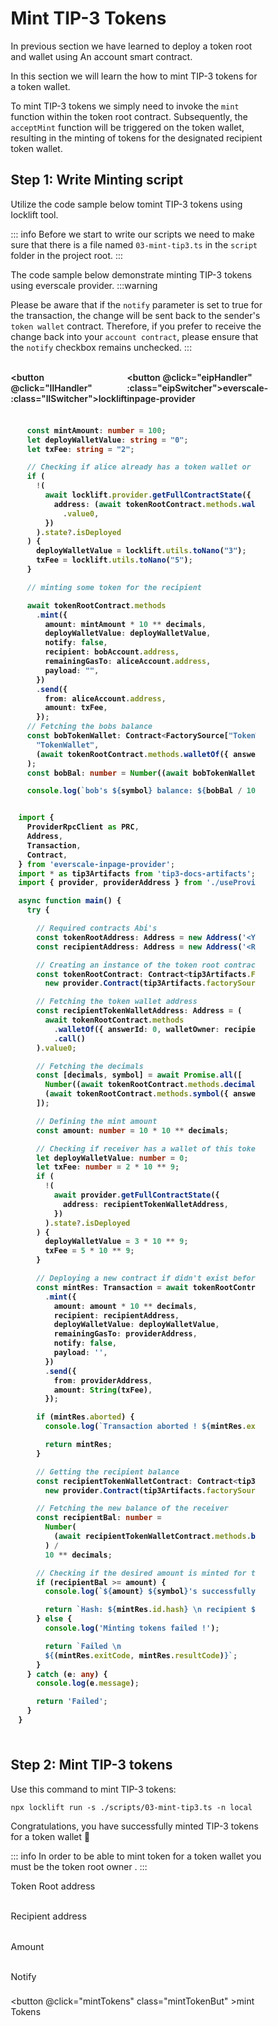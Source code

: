 # Mint TIP-3 Tokens

<div class="mintToken">

In previous section we have learned to deploy a token root and wallet using An account smart contract.&#x20;

In this section we will learn the how to mint TIP-3 tokens for a token wallet.

To mint TIP-3 tokens we simply need to invoke the  `mint`  function within the token root contract. Subsequently, the  `acceptMint`  function will be triggered on the token wallet, resulting in the minting of tokens for the designated recipient token wallet.

## Step 1: Write Minting script
<span  :class="LLdis"  >

Utilize the code sample below tomint TIP-3 tokens using locklift tool.

::: info
Before we start to write our scripts we need to make sure that there is a file named `03-mint-tip3.ts` in the `script` folder in the project root.
:::

</span>

<span :class="EIPdis"  >

The code sample below demonstrate minting TIP-3 tokens using everscale provider.
:::warning

Please be aware that if the `notify` parameter is set to true for the transaction, the change will be sent back to the sender's `token wallet` contract. Therefore, if you prefer to receive the change back into your `account contract`, please ensure that the `notify` checkbox remains unchecked.
:::


</span>
<br/>

<div class="switcherContainer">

<button @click="llHandler" :class="llSwitcher">locklift</button>

<button @click="eipHandler" :class="eipSwitcher">everscale-inpage-provider </button>

</div>

<div class="codeBlockContainer" >

<span  :class="LLdis">


````typescript

  const mintAmount: number = 100;
  let deployWalletValue: string = "0";
  let txFee: string = "2";

  // Checking if alice already has a token wallet or no
  if (
    !(
      await locklift.provider.getFullContractState({
        address: (await tokenRootContract.methods.walletOf({ answerId: 0, walletOwner: bobAccount.address }).call())
          .value0,
      })
    ).state?.isDeployed
  ) {
    deployWalletValue = locklift.utils.toNano("3");
    txFee = locklift.utils.toNano("5");
  }

  // minting some token for the recipient

  await tokenRootContract.methods
    .mint({
      amount: mintAmount * 10 ** decimals,
      deployWalletValue: deployWalletValue,
      notify: false,
      recipient: bobAccount.address,
      remainingGasTo: aliceAccount.address,
      payload: "",
    })
    .send({
      from: aliceAccount.address,
      amount: txFee,
    });
  // Fetching the bobs balance
  const bobTokenWallet: Contract<FactorySource["TokenWallet"]> = await locklift.factory.getDeployedContract(
    "TokenWallet",
    (await tokenRootContract.methods.walletOf({ answerId: 0, walletOwner: bobAccount.address }).call()).value0,
  );
  const bobBal: number = Number((await bobTokenWallet.methods.balance({ answerId: 0 }).call()).value0);

  console.log(`bob's ${symbol} balance: ${bobBal / 10 ** decimals}`); // >> 10


````

</span>

<span  :class="EIPdis">

```` typescript

import {
  ProviderRpcClient as PRC,
  Address,
  Transaction,
  Contract,
} from 'everscale-inpage-provider';
import * as tip3Artifacts from 'tip3-docs-artifacts';
import { provider, providerAddress } from './useProvider';

async function main() {
  try {

    // Required contracts Abi's
    const tokenRootAddress: Address = new Address('<YOUR_TOKEN_ROOT_ADDRESS>');
    const recipientAddress: Address = new Address('<RECIPIENT_ADDRESS>');

    // Creating an instance of the token root contract
    const tokenRootContract: Contract<tip3Artifacts.FactorySource['TokenRoot']> =
      new provider.Contract(tip3Artifacts.factorySource.TokenRoot, tokenRootAddress);

    // Fetching the token wallet address
    const recipientTokenWalletAddress: Address = (
      await tokenRootContract.methods
        .walletOf({ answerId: 0, walletOwner: recipientAddress })
        .call()
    ).value0;

    // Fetching the decimals
    const [decimals, symbol] = await Promise.all([
      Number((await tokenRootContract.methods.decimals({ answerId: 0 }).call()).value0),
      (await tokenRootContract.methods.symbol({ answerId: 0 }).call()).value0,
    ]);

    // Defining the mint amount
    const amount: number = 10 * 10 ** decimals;

    // Checking if receiver has a wallet of this token root to specify the deployWalletValue parameter
    let deployWalletValue: number = 0;
    let txFee: number = 2 * 10 ** 9;
    if (
      !(
        await provider.getFullContractState({
          address: recipientTokenWalletAddress,
        })
      ).state?.isDeployed
    ) {
      deployWalletValue = 3 * 10 ** 9;
      txFee = 5 * 10 ** 9;
    }

    // Deploying a new contract if didn't exist before
    const mintRes: Transaction = await tokenRootContract.methods
      .mint({
        amount: amount * 10 ** decimals,
        recipient: recipientAddress,
        deployWalletValue: deployWalletValue,
        remainingGasTo: providerAddress,
        notify: false,
        payload: '',
      })
      .send({
        from: providerAddress,
        amount: String(txFee),
      });

    if (mintRes.aborted) {
      console.log(`Transaction aborted ! ${mintRes.exitCode}`);

      return mintRes;
    }

    // Getting the recipient balance
    const recipientTokenWalletContract: Contract<tip3Artifacts.FactorySource['TokenWallet']> =
      new provider.Contract(tip3Artifacts.factorySource.TokenWallet, recipientTokenWalletAddress);

    // Fetching the new balance of the receiver
    const recipientBal: number =
      Number(
        (await recipientTokenWalletContract.methods.balance({ answerId: 0 }).call({})).value0
      ) /
      10 ** decimals;

    // Checking if the desired amount is minted for the receiver
    if (recipientBal >= amount) {
      console.log(`${amount} ${symbol}'s successfully minted for recipient`);

      return `Hash: ${mintRes.id.hash} \n recipient ${symbol} \n balance: ${recipientBal}`;
    } else {
      console.log('Minting tokens failed !');

      return `Failed \n
      ${(mintRes.exitCode, mintRes.resultCode)}`;
    }
  } catch (e: any) {
    console.log(e.message);

    return 'Failed';
  }
}


````

</span>

</div>


<div class="action">

## Step 2: Mint TIP-3 tokens
<div :class="llAction">


Use this command to mint TIP-3 tokens:

```shell
npx locklift run -s ./scripts/03-mint-tip3.ts -n local
```
<ImgContainer src= '/tip3Mint.png' width="100%" altText="mintTip3Output" />

Congratulations, you have successfully minted TIP-3 tokens for a token wallet 🎉

</div>

<div :class="eipAction" >

<div :class="mint">


::: info
In order to be able to mint token for a token wallet you must be the token root owner .
:::

<p class=actionInName style="margin-bottom: 0;">Token Root address</p>
<input ref="actionTokenRootAddress" class="action Ain" type="text"/>

<p class=actionInName style="margin-bottom: 0;">Recipient address</p>
<input ref="actionRecipientAddress" class="action Ain" type="text"/>

<p class=actionInName style="margin-bottom: 0;">Amount</p>
<input ref="actionAmount" class="action Ain" type="text"/>

<label class="container"> Notify
<input class="checkboxInput" ref="actionNotify" type="checkbox">
<span class="checkmark"></span>
</label>

<button @click="mintTokens" class="mintTokenBut" >mint Tokens</button>
</div>
<p id="output-p" :class="EIPdis" ref="mintTokenOutput"><loading :text="loadingText"/></p>

</div>

</div>

</div>

<script lang="ts" >
import { defineComponent, ref, onMounted } from "vue";
import {toast} from "/src/helpers/toast";
import {mintTip3Eip} from "../Scripts/Account/mint"
import ImgContainer from "../../.vitepress/theme/components/shared/BKDImgContainer.vue"
import loading from "../../.vitepress/theme/components/shared/BKDLoading.vue"

export default defineComponent({
  name: "mintToken",
  components :{
    ImgContainer,
    loading
  },
  data(){
    return{
        LLdis: "cbShow",
        EIPdis: "cbHide",
        llSwitcher:"llSwitcher on",
        eipSwitcher: "eipSwitcher off",
        llAction: "llAction cbShow",
        eipAction: "eipAction cbHide",
        loadingText: " ",
    }
  },
  setup() {

    function llHandler(e){
        if(this.LLdis == "cbHide")
        {
            this.llSwitcher = "llSwitcher on";
            this.eipSwitcher = "eipSwitcher off"
        };
        this.EIPdis = "cbHide"
        this.LLdis = "cbShow"
        this.llAction = "llAction cbShow"
        this.eipAction = "eipAction cbHide"
}
    async function eipHandler(e){
        if(this.EIPdis == "cbHide")
        {
            this.llSwitcher = "llSwitcher off";
            this.eipSwitcher = "eipSwitcher on"
        };
        this.LLdis = "cbHide"
        this.EIPdis = "cbShow"
        this.llAction = "llAction cbHide"
        this.eipAction = "eipAction cbShow"
    }
  async function mintTokens(){
          this.loadingText = "";
        // checking of all the values are fully filled
        if (
            this.$refs.actionTokenRootAddress.value == ""

        ){
            toast("Token root address field is required !",0)
            this.loadingText = "Failed"
            return
        }
                // checking of all the values are fully filled
        if (
            this.$refs.actionRecipientAddress.value == ""

        ){
            toast("Recipient address field is required !",0)
            this.loadingText = "Failed"
            return
        }        // checking of all the values are fully filled
        if (
            this.$refs.actionAmount.value == ""

        ){
            toast("Amount field is required !",0)
            this.loadingText = "Failed"
            return
        }
        let mintTokenRes = await mintTip3Eip(
          this.$refs.actionTokenRootAddress.value,
          this.$refs.actionAmount.value,
          this.$refs.actionRecipientAddress.value,
          )
          // Rendering the output
          mintTokenRes = !mintTokenRes ? "Failed" :  mintTokenRes;
          this.loadingText = mintTokenRes;
  }

return {
        eipHandler,
        llHandler,
        mintTokens,
    };
  },
});

</script>

<style>
.mintTokens{
  font-size: 1.1rem;
}
.action{
    display:inline-block;
}

.actionInName{
    font-size: .9rem;
}

.mintTokenBut, .switcherContainer, .codeBlockContainer, .Ain
{
  background-color: var(--vp-c-bg-mute);
  transition: background-color 0.1s;
  border: 1px solid var(--vp-c-divider);
  border-radius: 8px;
  font-weight: 600;
  cursor : pointer;
}
.Ain{
    padding-left : 10px;
    margin : 0;
}
.mintTokenBut{
    cursor:pointer;
    padding: 5px 12px;
    display: flex;
    transition: all ease .3s;
}

.mintTokenBut:hover{
      border: 1px solid var(--light-color-ts-class);
}

#output-p{
    /* height: 30px; */
    padding: 2px 10px;
    border-radius: 8px;
    border: 1px solid var(--vp-c-divider);
    }

.text{padding-left: 5px;font-size:1rem;}

.switcherContainer{
    border-bottom-left-radius: 0;
    border-bottom-right-radius: 0;
    display: flex;
    border: none;
    padding: 0px;
}
.switcherContainer > p{
    margin: 0px;
    padding : 0px;
}
.codeBlockContainer{
    border-top-left-radius: 0;
    border-top-right-radius: 0;
    padding: 8px 12px;
}
.cbShow{
    display: block;
}
.cbHide{
    display: none;
}
.llSwitcher{
    padding: 5px 10px;
    border:  0 solid var(--vp-c-divider);
    border-width: 1px ;
    border-color: var(--vp-c-divider);
    border-top-left-radius: 8px;
    border-top-right-radius: 8px;
    font-weight: 600;
    transition: all ease .2s;
}
.eipSwitcher{
    padding: 5px 10px;
    border:  0 solid var(--vp-c-divider);
    border-width: 1px ;
    border-color: var(--vp-c-divider);
    border-top-left-radius: 8px;
    border-top-right-radius: 8px;
    font-weight: 600;
    transition: all ease .2s;
}
.llSwitcher:hover, .eipSwitcher:hover{
      border-color: var(--light-color-ts-class);
}
.eipAction{
    font-weight: 600;
}
.on{
    color : var(--light-color-ts-class);
}
.off{
    color : var(--vp-c-bg-mute);
}

* {box-sizing: border-box;}

.container {
  display: flex;
  position: relative;
  margin-bottom: 12px;
  font-size: .9rem;
}

.container .checkboxInput {
  position: absolute;
  opacity: 0;
  height: 0;
  width: 0;

}

.checkmark {
  cursor: pointer;
  position: relative;
  top: 0;
  left: 0;
  height: 25px;
  width: 25px;
  background-color: var(--vp-c-bg-mute);
  border: 1px solid var(--vp-c-divider);
  border-radius : 8px;
  margin-left: 10px;
}

.container input:checked ~ .checkmark {
  background-color: var(--light-color-ts-class);
}

.checkmark:after {
  content: "";
  position: absolute;
  display: none;
}

.container input:checked ~ .checkmark:after {
  display: block;
}

.container .checkmark:after {
  left: 9px;
  top: 5px;
  width: 5px;
  height: 10px;
  border: solid white;
  border-width: 0 3px 3px 0;
  -webkit-transform: rotate(45deg);
  -ms-transform: rotate(45deg);
  transform: rotate(45deg);
}

</style>